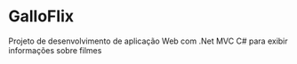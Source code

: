 # GalloFlix
Projeto de desenvolvimento de aplicação Web com .Net MVC C# para exibir informações sobre filmes 
